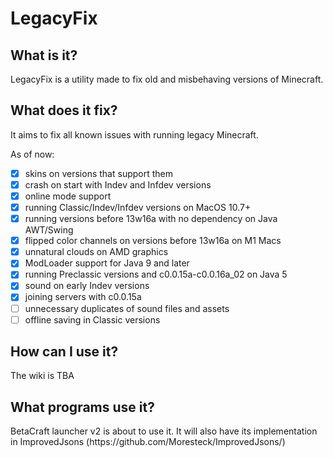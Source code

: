 <h1>LegacyFix</h1>

<h2>What is it?</h2>
LegacyFix is a utility made to fix old and misbehaving versions of Minecraft.

<h2>What does it fix?</h2>
It aims to fix all known issues with running legacy Minecraft.

As of now:

- [x] skins on versions that support them
- [x] crash on start with Indev and Infdev versions
- [x] online mode support
- [x] running Classic/Indev/Infdev versions on MacOS 10.7+
- [x] running versions before 13w16a with no dependency on Java AWT/Swing
- [x] flipped color channels on versions before 13w16a on M1 Macs
- [x] unnatural clouds on AMD graphics
- [x] ModLoader support for Java 9 and later
- [x] running Preclassic versions and c0.0.15a-c0.0.16a_02 on Java 5
- [x] sound on early Indev versions
- [x] joining servers with c0.0.15a
- [ ] unnecessary duplicates of sound files and assets
- [ ] offline saving in Classic versions

<h2>How can I use it?</h2>
The wiki is TBA

<h2>What programs use it?</h2>
BetaCraft launcher v2 is about to use it. It will also have its implementation in ImprovedJsons (https://github.com/Moresteck/ImprovedJsons/)

